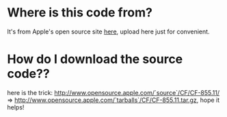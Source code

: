 Where is this code from?
====
It's from Apple's open source site [here](http://www.opensource.apple.com/source/CF/), upload here just for convenient.

How do I download the source code??
===
here is the trick:
http://www.opensource.apple.com/`source`/CF/CF-855.11/ => http://www.opensource.apple.com/`tarballs`/CF/CF-855.11.tar.gz, hope it helps!